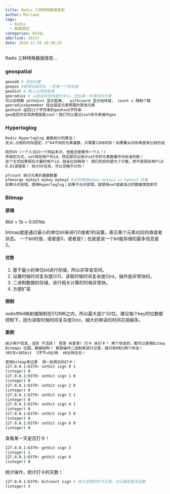 ```yaml
---
title: Redis 三种特殊数据类型
author: Marlowe
tags:
  - Redis
  - 数据类型
categories: NoSQL
abbrlink: 28237
date: 2020-12-20 10:58:35
---
```

Radis 三种特殊数据类型...
<!--more-->

### geospatial
```bash
geoadd # 添加位置
geopos #获得当前定位 一定是一个坐标值
geodist # 两人之间的距离
georadius # 以给定的经纬度为中心，找出某一半径内的元素
可以加参数 withdist 显示距离，  withcoord 显示经纬度， count x 限制个数
georadiusbymember 找出指定元素周围的其他元素
geohash 返回11个字符串的geohash字符串
geo底层的实现原理就是zset！我们可以通过zset命令来操作geo
```
### Hyperloglog
```bash
Redis Hyperloglog 基数统计的算法！
优点:占用的内存固定，2^64不同的元素基数，只需要12KB内存！如果要从内存角度来比较的话Hyperloglog首选！

网页UV（一个人访问一个网站多次，但是还是算作一个人！）
传统的方式，set保存用户的id，然后就可以统计set中的元素数量作为标准判断！
这个方式如果保存大量的用户id，就会比较麻烦！ 我们的目的是为了计数，而不是保存用户id；
0.81误错率！ 统计UV任务，可以忽略不计的！

pfcount 统计元素的基数数量
pfmearge mykey3 mykey mykey2 #合并两组mykey mykey2 => mykey3 并集
如果允许容错，使用Hyperloglog；如果不允许容错，就使用set或者自己的数据类型即可
```
### Bitmap

#### 原理

8bit = 1b = 0.001kb

bitmap就是通过最小的单位bit来进行0或者1的设置，表示某个元素对应的值或者状态。
一个bit的值，或者是0，或者是1；也就是说一个bit能存储的最多信息是2。

#### 优势
1. 基于最小的单位bit进行存储，所以非常省空间。
2. 设置时候时间复杂度O(1)、读取时候时间复杂度O(n)，操作是非常快的。
3. 二进制数据的存储，进行相关计算的时候非常快。
4. 方便扩容

#### 限制

redis中bit映射被限制在512MB之内，所以最大是2^32位。建议每个key的位数都控制下，因为读取时候时间复杂度O(n)，越大的串读的时间花销越多。

#### 案例 

```bash
统计用户信息，活跃 不活跃！ 登录 未登录! 打卡 未打卡！ 两个状态的，都可以使用Bitmaps
Bitmaps 位图，数据结构！ 都是操作二进制来进行记录，就只有0和1两个状态！
365天=365bit  1字节=8比特  46比特左右！

使用bitmap来记录  周一到周日的打卡！
127.0.0.1:6379> setbit sign 0 1
(integer) 0
127.0.0.1:6379> setbit sign 1 0
(integer) 0
127.0.0.1:6379> setbit sign 2 0
(integer) 0
127.0.0.1:6379> setbit sign 3 1
(integer) 0
127.0.0.1:6379> setbit sign 4 1
(integer) 0
127.0.0.1:6379> setbit sign 5 0
(integer) 0
127.0.0.1:6379> setbit sign 6 0
(integer) 0
```
查看某一天是否打卡！
```bash
127.0.0.1:6379> getbit sign 3
(integer) 1
127.0.0.1:6379> getbit sign 6
(integer) 0
```
统计操作，统计打卡的天数！
```bash
127.0.0.1:6379> bitcount sign # 统计这周的打卡记录，可以看到是否全勤
(integer) 3
```